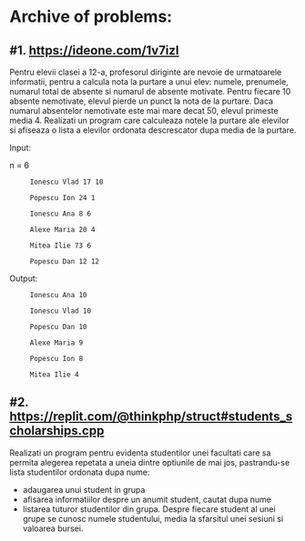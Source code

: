 # Archive of problems:

## #1. https://ideone.com/1v7izI
Pentru elevii clasei a 12-a, profesorul diriginte are nevoie de urmatoarele informatii, pentru a calcula nota la purtare a unui elev: numele, prenumele, numarul total de absente si numarul de absente motivate. Pentru fiecare 10 absente nemotivate, elevul pierde un punct la nota de la purtare. Daca numarul absentelor nemotivate este mai mare decat 50, elevul primeste media 4.
Realizati un program care calculeaza notele la purtare ale elevilor si afiseaza o lista a elevilor ordonata descrescator dupa media de la purtare.

Input: 

n = 6

         Ionescu Vlad 17 10
         
         Popescu Ion 24 1
         
         Ionescu Ana 8 6
         
         Alexe Maria 20 4
         
         Mitea Ilie 73 6
         
         Popescu Dan 12 12

Output:

         Ionescu Ana 10
         
         Ionescu Vlad 10
         
         Popescu Dan 10
                  
         Alexe Maria 9
         
         Popescu Ion 8
         
         Mitea Ilie 4
         
## #2. https://replit.com/@thinkphp/struct#students_scholarships.cpp

Realizati un program pentru evidenta studentilor unei facultati care sa permita alegerea repetata a uneia dintre optiunile de mai jos, pastrandu-se lista studentilor ordonata dupa nume:
- adaugarea unui student in grupa
- afisarea informatiilor despre un anumit student, cautat dupa nume
- listarea tuturor studentilor din grupa.
Despre fiecare student al unei grupe se cunosc numele studentului, media la sfarsitul unei sesiuni si valoarea bursei.


